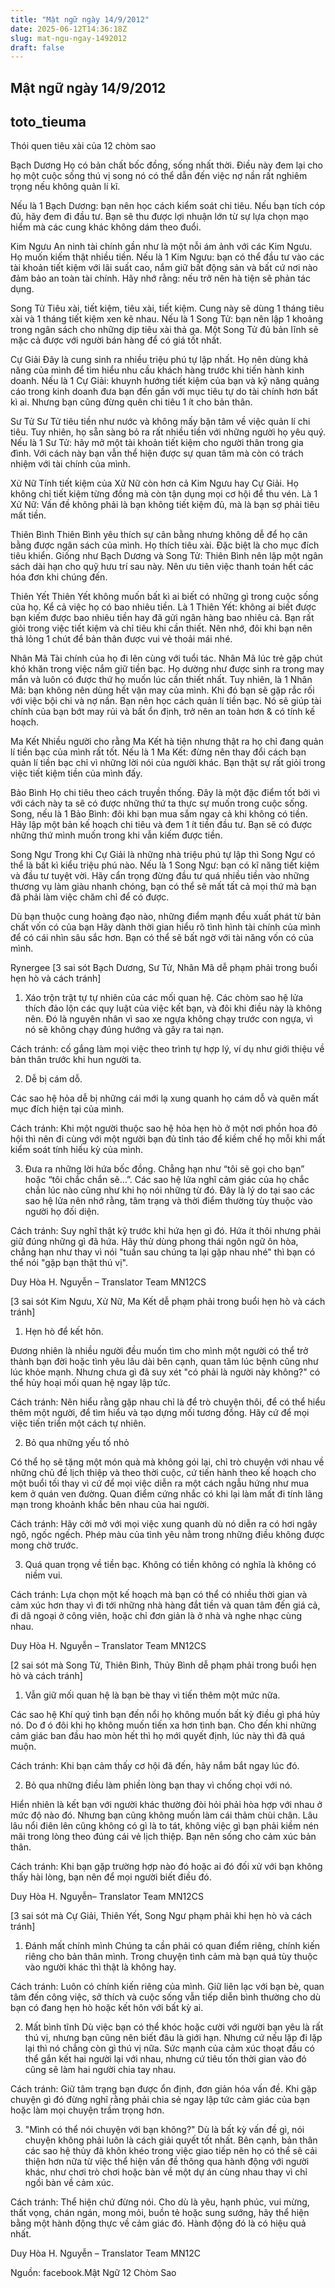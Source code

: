 ```yaml
---
title: "Mật ngữ ngày 14/9/2012"
date: 2025-06-12T14:36:18Z
slug: mat-ngu-ngay-1492012
draft: false
---
```


## Mật ngữ ngày 14/9/2012

## toto_tieuma

Thói quen tiêu xài của 12 chòm sao
 
Bạch Dương
Họ có bản chất bốc đồng, sống nhất thời. Điều này đem lại cho họ một cuộc sống thú vị song nó có thể dẫn đến việc nợ nần rất nghiêm trọng nếu không quản lí kĩ.

Nếu là 1 Bạch Dương: bạn nên học
 cách kiểm soát chi tiêu. Nếu bạn tích cóp đủ, hãy đem đi đầu tư. Bạn sẽ thu được lợi nhuận lớn từ sự lựa chọn mạo hiểm mà các cung khác không dám theo đuổi.


Kim Ngưu
An ninh tài chính gần như là một nỗi ám ảnh với các Kim Ngưu. Họ muốn kiếm thật nhiều tiền.
Nếu là 1 Kim Ngưu: bạn có thể đầu tư vào các tài khoản tiết kiệm với lãi suất cao, nắm giữ bất động sản và bất cứ nơi nào đảm bảo an toàn tài chính. Hãy nhớ rằng: nếu trở nên hà tiện sẽ phản tác dụng.


Song Tử
Tiêu xài, tiết kiệm, tiêu xài, tiết kiệm. Cung này sẽ dùng 1 tháng tiêu xài và 1 tháng tiết kiệm xen kẽ nhau.
Nếu là 1 Song Tử: bạn nên lập 1 khoảng trong ngân sách cho những dịp tiêu xài thả ga.
Một Song Tử đủ bản lĩnh sẽ mặc cả được với người bán hàng để có giá tốt nhất.


Cự Giải
Đây là cung sinh ra nhiều triệu phú tự lập nhất. Họ nên dùng khả năng của mình để tìm hiểu nhu cầu khách hàng trước khi tiến hành kinh doanh.
Nếu là 1 Cự Giải: khuynh hướng tiết kiệm của bạn và kỹ năng quảng cáo trong kinh doanh đưa bạn đến gần với mục tiêu tự do tài chính hơn bất kì ai. Nhưng bạn cũng đừng quên chi tiêu 1 ít cho bản thân.

Sư Tử
Sư Tử tiêu tiền như nước và không mấy bận tâm về việc quản lí chi tiêu. Tuy nhiên, họ sẵn sàng bỏ ra rất nhiều tiền với những người họ yêu quý.
Nếu là 1 Sư Tử: hãy mở một tài khoản tiết kiệm cho người thân trong gia đình. Với cách này bạn vẫn thể hiện được sự quan tâm mà còn có trách nhiệm với tài chính của mình.


Xử Nữ
Tính tiết kiệm của Xử Nữ còn hơn cả Kim Ngưu hay Cự Giải. Họ không chỉ tiết kiệm từng đồng mà còn tận dụng mọi cơ hội để thu vén.
Là 1 Xử Nữ: Vấn đề không phải là bạn không tiết kiệm đủ, mà là bạn sợ phải tiêu mất tiền.


Thiên Bình
Thiên Bình yêu thích sự cân bằng nhưng không dễ để họ cân bằng được ngân sách của mình. Họ thích tiêu xài. Đặc biệt là cho mục đích tiêu khiển.
Giống như Bạch Dương và Song Tử: Thiên Bình nên lập một ngân sách dài hạn cho quỹ hưu trí sau này. Nên ưu tiên việc thanh toán hết các hóa đơn khi chúng đến.


Thiên Yết
Thiên Yết không muốn bất kì ai biết có những gì trong cuộc sống của họ. Kể cả việc họ có bao nhiêu tiền.
Là 1 Thiên Yết: không ai biết được bạn kiếm được bao nhiêu tiền hay đã gửi ngân hàng bao nhiêu cả.
Bạn rất giỏi trong việc tiết kiệm và chỉ tiêu khi cần thiết. Nên nhớ, đôi khi bạn nên thả lỏng 1 chút để bản thân được vui vẻ thoải mái nhé.


Nhân Mã
Tài chính của họ đi lên cùng với tuổi tác. Nhân Mã lúc trẻ gặp chút khó khăn trong việc nắm giữ tiền bạc. Họ dường như được sinh ra trong may mắn và luôn có được thứ họ muốn lúc cần thiết nhất.
Tuy nhiên, là 1 Nhân Mã: bạn không nên dùng hết vận may của mình. Khi đó bạn sẽ gặp rắc rối với việc bội chi và nợ nần. Bạn nên học cách quản lí tiền bạc. Nó sẽ giúp tài chính của bạn bớt may rủi và bất ổn định, trở nên an toàn hơn & có tính kế hoạch.


Ma Kết
Nhiều người cho rằng Ma Kết hà tiện nhưng thật ra họ chỉ đang quản lí tiền bạc của mình rất tốt.
Nếu là 1 Ma Kết: đừng nên thay đổi cách bạn quản lí tiền bạc chỉ vì những lời nói của người khác. Bạn thật sự rất giỏi trong việc tiết kiệm tiền của mình đấy.


Bảo Bình
Họ chi tiêu theo cách truyền thống. Đây là một đặc điểm tốt bởi vì với cách này ta sẽ có được những thứ ta thực sự muốn trong cuộc sống.
Song, nếu là 1 Bảo Bình: đôi khi bạn mua sắm ngay cả khi không có tiền.
Hãy lập một bản kế hoạch chi tiêu và đem 1 ít tiền đầu tư. Bạn sẽ có được những thứ mình muốn trong khi vẫn kiếm được tiền.


Song Ngư
Trong khi Cự Giải là những nhà triệu phú tự lập thì Song Ngư có thể là bất kì kiểu triệu phú nào.
Nếu là 1 Song Ngư: bạn có kĩ năng tiết kiệm và đầu tư tuyệt vời. Hãy cẩn trọng đừng đầu tư quá nhiều tiền vào những thương vụ làm giàu nhanh chóng, bạn có thể sẽ mất tất cả mọi thứ mà bạn đã phải làm việc chăm chỉ để có được.


Dù bạn thuộc cung hoàng đạo nào, những điểm mạnh đều xuất phát từ bản chất vốn có của bạn
Hãy dành thời gian hiểu rõ tình hình tài chính của mình để có cái nhìn sâu sắc hơn. Bạn có thể sẽ bất ngờ với tài năng vốn có của mình.

Rynergee
[3 sai sót Bạch Dương, Sư Tử, Nhân Mã dễ phạm phải trong buổi hẹn hò và cách tránh]
 
1. Xáo trộn trật tự tự nhiên của các mối quan hệ. Các chòm sao hệ lửa thích đảo lộn các quy luật của việc kết bạn, và đôi khi điều này là không nên. Đó là
 nguyên nhân vì sao xe ngựa không chạy trước con ngựa, vì nó sẽ không chạy đúng hướng và gây ra tai nạn.

Cách tránh: cố gắng làm mọi việc theo trình tự hợp lý, ví dụ như giới thiệu về bản thân trước khi hun người ta.

2. Dễ bị cám dỗ.

Các sao hệ hỏa dễ bị những cái mới lạ xung quanh họ cám dỗ và quên mất mục đích hiện tại của mình.

Cách tránh: Khi một người thuộc sao hệ hỏa hẹn hò ở một nơi phồn hoa đô hội thì nên đi cùng với một người bạn đủ tỉnh táo để kiềm chế họ mỗi khi mất kiểm soát tính hiếu kỳ của mình.

3. Đưa ra những lời hứa bốc đồng. Chẳng hạn như “tôi sẽ gọi cho bạn” hoặc “tôi chắc chắn sẽ…”. Các sao hệ lửa nghĩ cảm giác của họ chắc chắn lúc nào cũng như khi họ nói những từ đó. Đây là lý do tại sao các sao hệ lửa nên nhớ rằng, tâm trạng và thời điểm thường tùy thuộc vào người họ đối diện.

Cách tránh: Suy nghĩ thật kỹ trước khi hứa hẹn gì đó. Hứa ít thôi nhưng phải giữ đúng những gì đã hứa. Hãy thử dùng phong thái ngôn ngữ ôn hòa, chẳng hạn như thay vì nói "tuần sau chúng ta lại gặp nhau nhé" thì bạn có thể nói "gặp bạn thật thú vị".

Duy Hòa H. Nguyễn – Translator Team MN12CS
 
[3 sai sót Kim Ngưu, Xử Nữ, Ma Kết dễ phạm phải trong buổi hẹn hò và cách tránh]
 
1. Hẹn hò để kết hôn.

Đương nhiên là nhiều người đều muốn tìm cho mình một người có thể trở thành bạn đời hoặc tình yêu lâu dài bên cạnh, quan tâm lúc bệnh 
cũng như lúc khỏe mạnh. Nhưng chưa gì đã suy xét "có phải là người này không?" có thể hủy hoại mối quan hệ ngay lập tức.

Cách tránh: Nên hiểu rằng gặp nhau chỉ là để trò chuyện thôi, để có thể hiểu thêm một người, để tìm hiểu và tạo dựng mối tương đồng. Hãy cứ để mọi việc tiến triển một cách tự nhiên.

2. Bỏ qua những yếu tố nhỏ

Có thể họ sẽ tặng một món quà mà không gói lại, chỉ trò chuyện với nhau về những chủ đề lịch thiệp và theo thời cuộc, cứ tiến hành theo kế hoạch cho một buổi tối thay vì cứ để mọi việc diễn ra một cách ngẫu hứng như mua kem ở quán ven đường. Quan điểm cứng nhắc có khi lại làm mất đi tính lãng mạn trong khoảnh khắc bên nhau của hai người.

Cách tránh: Hãy cởi mở với mọi việc xung quanh dù nó diễn ra có hơi ngây ngô, ngốc ngếch. Phép màu của tình yêu nằm trong những điều không được mong chờ trước.

3. Quá quan trọng về tiền bạc. Không có tiền không có nghĩa là không có niềm vui.

Cách tránh: Lựa chọn một kế hoạch mà bạn có thể có nhiều thời gian và cảm xúc hơn thay vì đi tới những nhà hàng đắt tiền và quan tâm đến giá cả, đi dã ngoại ở công viên, hoặc chỉ đơn giản là ở nhà và nghe nhạc cùng nhau.

Duy Hòa H. Nguyễn – Translator Team MN12CS
 
[2 sai sót mà Song Tử, Thiên Bình, Thủy Bình dễ phạm phải trong buổi hẹn hò và cách tránh]
 
1. Vẫn giữ mối quan hệ là bạn bè thay vì tiến thêm một mức nữa.

Các sao hệ Khí quý tình bạn đến nổi họ không muốn bất kỳ điều gì phá hủy nó. Do đ
ó đôi khi họ không muốn tiến xa hơn tình bạn. Cho đến khi những cảm giác ban đầu hao mòn hết thì họ mới quyết định, lúc này thì đã quá muộn.

Cách tránh: Khi bạn cảm thấy cơ hội đã đến, hãy nắm bắt ngay lúc đó.

2. Bỏ qua những điều làm phiền lòng bạn thay vì chống chọi với nó.

Hiển nhiên là kết bạn với người khác thường đòi hỏi phải hòa hợp với nhau ở mức độ nào đó. Nhưng bạn cũng không muốn làm cái thảm chùi chân. Lâu lâu nổi điên lên cũng không có gì là to tát, không việc gì bạn phải kiềm nén mãi trong lòng theo đúng cái vẻ lịch thiệp. Bạn nên sống cho cảm xúc bản thân.

Cách tránh: Khi bạn gặp trường hợp nào đó hoặc ai đó đối xử với bạn không thấy hài lòng, bạn nên để mọi người biết điều đó.

Duy Hòa H. Nguyễn– Translator Team MN12CS
 
[3 sai sót mà Cự Giải, Thiên Yết, Song Ngư phạm phải khi hẹn hò và cách tránh]
 
1. Đánh mất chính mình
Chúng ta cần phải có quan điểm riêng, chính kiến riêng cho bản thân mình. Trong chuyện tình cảm mà bạn quá tùy thuộc vào người khác thì 
thật là không hay.

Cách tránh: Luôn có chính kiến riêng của mình. Giữ liên lạc với bạn bè, quan tâm đến công việc, sở thích và cuộc sống vẫn tiếp diễn bình thường cho dù bạn có đang hẹn hò hoặc kết hôn với bất kỳ ai.

2. Mất bình tĩnh
Dù việc bạn có thể khóc hoặc cười với người bạn yêu là rất thú vị, nhưng bạn cũng nên biết đâu là giới hạn. Nhưng cứ nếu lặp đi lặp lại thì nó chẳng còn gì thú vị nữa. Sức mạnh của cảm xúc thoạt đầu có thể gắn kết hai người lại với nhau, nhưng cứ tiêu tốn thời gian vào đó cũng sẽ làm hai người chia tay nhau.

Cách tránh: Giữ tâm trạng bạn được ổn định, đơn giản hóa vấn đề. Khi gặp chuyện gì đó đừng nghĩ rằng phải chia sẻ ngay lập tức cảm giác của bạn hoặc làm mọi chuyện trầm trọng hơn.

3. "Mình có thể nói chuyện với bạn không?"
Dù là bất kỳ vấn đề gì, nói chuyện không phải luôn là cách giải quyết tốt nhất. Bên cạnh, bản thân các sao hệ thủy đã khôn khéo trong việc giao tiếp nên họ có thể sẽ cải thiện hơn nữa từ việc thể hiện vấn đề thông qua hành động với người khác, như chơi trò chơi hoặc bàn về một dự án cùng nhau thay vì chỉ ngồi bàn về cảm xúc.

Cách tránh: Thể hiện chứ đừng nói. Cho dù là yêu, hạnh phúc, vui mừng, thất vọng, chán ngán, mong mỏi, buồn tẻ hoặc sung sướng, hãy thể hiện bằng một hành động thực về cảm giác đó. Hành động đó là có hiệu quả nhất.

Duy Hòa H. Nguyễn – Translator Team MN12C
 
Nguồn: facebook.Mật Ngữ 12 Chòm Sao